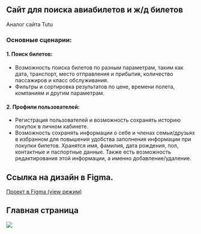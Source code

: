 ## Сайт для поиска авиабилетов и ж/д билетов

Аналог сайта Tutu

### Основные сценарии:

#### 1. Поиск билетов:
- Возможность поиска билетов по разным параметрам, таким как дата, транспорт,  место отправления и прибытия, количество пассажиров и класс обслуживания.
- Фильтры и сортировка результатов по цене, времени полета, компаниям и другим параметрам.
#### 2. Профили пользователей:
- Регистрация пользователей и возможность сохранять историю покупок в личном кабинете.
- Возможность сохранять информации о себе и членах семьи/друзьях в избранном для
повышения удобства заполнения информации при покупки билетов.
Хранятся имя, фамилия, дата рождения, пол, контактные и паспортные данные. Также есть возможность редактирования этой информации, а именно добавление/удаление.  

## Ссылка на дизайн в Figma.

[Проект в Figma (view режим)](https://www.figma.com/file/PqcbHcCOtYzIYJNf6Emcwv/Untitled?type=design&node-id=0%3A1&mode=design&t=UUzujxlk2TDGCDpD-1)

## Главная страница

![](./images/aero&rail.png)